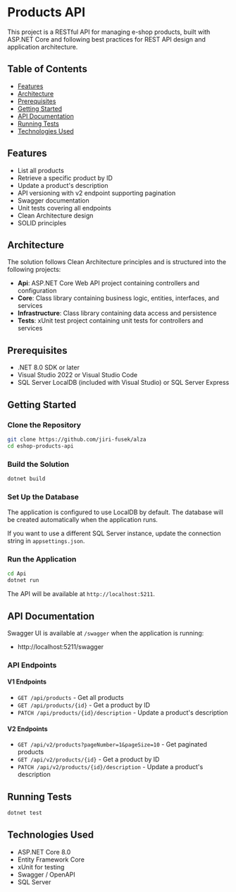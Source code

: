 # Products API

This project is a RESTful API for managing e-shop products, built with ASP.NET Core and following best practices for REST API design and application architecture.

## Table of Contents

- [Features](#features)
- [Architecture](#architecture)
- [Prerequisites](#prerequisites)
- [Getting Started](#getting-started)
- [API Documentation](#api-documentation)
- [Running Tests](#running-tests)
- [Technologies Used](#technologies-used)

## Features

- List all products
- Retrieve a specific product by ID
- Update a product's description
- API versioning with v2 endpoint supporting pagination
- Swagger documentation
- Unit tests covering all endpoints
- Clean Architecture design
- SOLID principles

## Architecture

The solution follows Clean Architecture principles and is structured into the following projects:

- **Api**: ASP.NET Core Web API project containing controllers and configuration
- **Core**: Class library containing business logic, entities, interfaces, and services
- **Infrastructure**: Class library containing data access and persistence
- **Tests**: xUnit test project containing unit tests for controllers and services

## Prerequisites

- .NET 8.0 SDK or later
- Visual Studio 2022 or Visual Studio Code
- SQL Server LocalDB (included with Visual Studio) or SQL Server Express

## Getting Started

### Clone the Repository

```bash
git clone https://github.com/jiri-fusek/alza
cd eshop-products-api
```

### Build the Solution

```bash
dotnet build
```

### Set Up the Database

The application is configured to use LocalDB by default. The database will be created automatically when the application runs.

If you want to use a different SQL Server instance, update the connection string in `appsettings.json`.

### Run the Application

```bash
cd Api
dotnet run
```

The API will be available at `http://localhost:5211`.

## API Documentation

Swagger UI is available at `/swagger` when the application is running:

- http://localhost:5211/swagger

### API Endpoints

#### V1 Endpoints

- `GET /api/products` - Get all products
- `GET /api/products/{id}` - Get a product by ID
- `PATCH /api/products/{id}/description` - Update a product's description

#### V2 Endpoints

- `GET /api/v2/products?pageNumber=1&pageSize=10` - Get paginated products
- `GET /api/v2/products/{id}` - Get a product by ID
- `PATCH /api/v2/products/{id}/description` - Update a product's description

## Running Tests

```bash
dotnet test
```

## Technologies Used

- ASP.NET Core 8.0
- Entity Framework Core
- xUnit for testing
- Swagger / OpenAPI
- SQL Server
